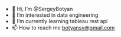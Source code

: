 - 👋 Hi, I’m @SergeyBotyan
- 👀 I’m interested in data engineering
- 🌱 I’m currently learning tableau rest api
- 📫 How to reach me botyansv@gmail.com

<!---
SergeyBotyan/SergeyBotyan is a ✨ special ✨ repository because its `README.md` (this file) appears on your GitHub profile.
You can click the Preview link to take a look at your changes.
--->
